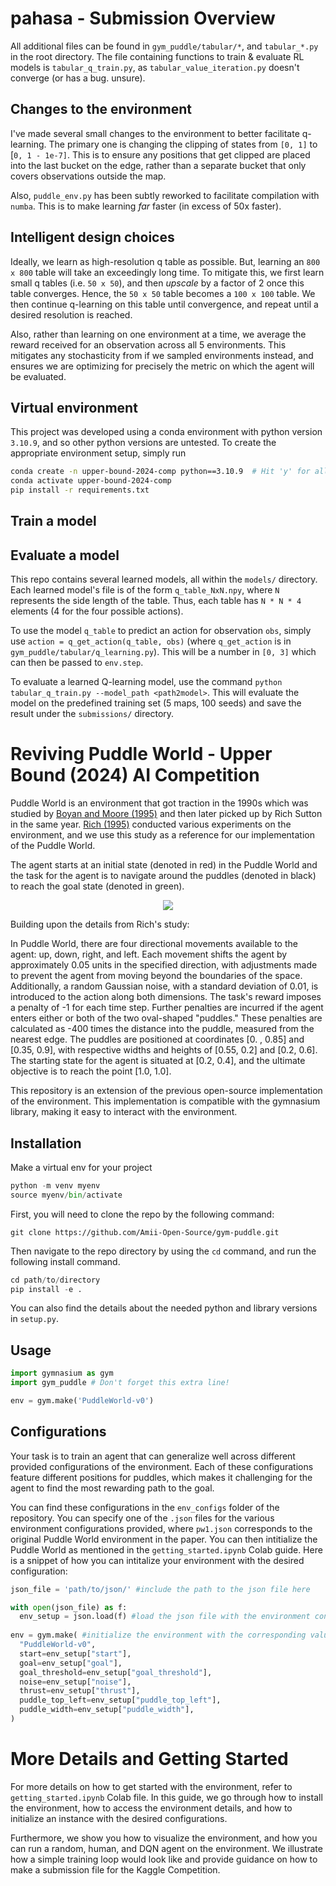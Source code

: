 # pahasa - Submission Overview
All additional files can be found in `gym_puddle/tabular/*`, and `tabular_*.py` in the root directory. The file containing functions to train & evaluate RL models is `tabular_q_train.py`, as `tabular_value_iteration.py` doesn't converge (or has a bug. unsure). 

## Changes to the environment
I've made several small changes to the environment to better facilitate q-learning. The primary one is changing the clipping of states from `[0, 1]` to [`0, 1 - 1e-7]`. This is to ensure any positions that get clipped are placed into the last bucket on the edge, rather than a separate bucket that only covers observations outside the map.

Also, `puddle_env.py` has been subtly reworked to facilitate compilation with `numba`. This is to make learning *far* faster (in excess of 50x faster). 

## Intelligent design choices
Ideally, we learn as high-resolution q table as possible. But, learning an `800 x 800` table will take an exceedingly long time. To mitigate this, we first learn small q tables (i.e. `50 x 50`), and then *upscale* by a factor of 2 once this table converges. Hence, the `50 x 50` table becomes a `100 x 100` table. We then continue q-learning on this table until convergence, and repeat until a desired resolution is reached.

Also, rather than learning on one environment at a time, we average the reward received for an observation across all 5 environments. This mitigates any stochasticity from if we sampled environments instead, and ensures we are optimizing for precisely the metric on which the agent will be evaluated. 

## Virtual environment
This project was developed using a conda environment with python version `3.10.9`, and so other python versions are untested. To create the appropriate environment setup, simply run 
```sh
conda create -n upper-bound-2024-comp python==3.10.9  # Hit 'y' for all prompts
conda activate upper-bound-2024-comp
pip install -r requirements.txt
```


## Train a model


## Evaluate a model
This repo contains several learned models, all within the `models/` directory. Each learned model's file is of the form `q_table_NxN.npy`, where `N` represents the side length of the table. Thus, each table has `N * N * 4` elements (4 for the four possible actions). 

To use the model `q_table` to predict an action for observation `obs`, simply use `action = q_get_action(q_table, obs)` (where `q_get_action` is in `gym_puddle/tabular/q_learning.py`). This will be a number in `[0, 3]` which can then be passed to `env.step`. 

To evaluate a learned Q-learning model, use the command `python tabular_q_train.py --model_path <path2model>`. This will evaluate the model on the predefined training set (5 maps, 100 seeds) and save the result under the `submissions/` directory. 

# Reviving Puddle World - Upper Bound (2024) AI Competition
Puddle World is an environment that got traction in the 1990s which was studied by [Boyan and Moore (1995)](https://www.ri.cmu.edu/pub_files/pub1/boyan_justin_1995_1/boyan_justin_1995_1.pdf) and then later picked up by Rich Sutton in the same year. [Rich (1995)](https://proceedings.neurips.cc/paper_files/paper/1995/hash/8f1d43620bc6bb580df6e80b0dc05c48-Abstract.html) conducted various experiments on the environment, and we use this study as a reference for our implementation of the Puddle World.

The agent starts at an initial state (denoted in red) in the Puddle World and the task for the agent is to navigate around the puddles (denoted in black) to reach the goal state (denoted in green). 

<p align="center">
  <kbd>
    <img src='puddle_world.png'/>
  </kbd>
</p>

Building upon the details from Rich's study:

In Puddle World, there are four directional movements available to the agent: up, down, right, and left. Each movement shifts the agent by approximately 0.05 units in the specified direction, with adjustments made to prevent the agent from moving beyond the boundaries of the space. Additionally, a random Gaussian noise, with a standard deviation of 0.01, is introduced to the action along both dimensions. The task's reward imposes a penalty of -1 for each time step. Further penalties are incurred if the agent enters either or both of the two oval-shaped "puddles." These penalties are calculated as -400 times the distance into the puddle, measured from the nearest edge. The puddles are positioned at coordinates [0. , 0.85] and [0.35, 0.9], with respective widths and heights of [0.55, 0.2] and [0.2, 0.6]. The starting state for the agent is situated at [0.2, 0.4], and the ultimate objective is to reach the point [1.0, 1.0].

This repository is an extension of the previous open-source implementation of the environment. This implementation is compatible with the gymnasium library, making it easy to interact with the environment.


## Installation
Make a virtual env for your project

```python
python -m venv myenv
source myenv/bin/activate
```

First, you will need to clone the repo by the following command:

```
git clone https://github.com/Amii-Open-Source/gym-puddle.git
```

Then navigate to the repo directory by using the `cd` command, and run the following install command. 

```python
cd path/to/directory
pip install -e .
```

You can also find the details about the needed python and library versions in `setup.py`.

## Usage
```python
import gymnasium as gym
import gym_puddle # Don't forget this extra line!

env = gym.make('PuddleWorld-v0')
```

##  Configurations
Your task is to train an agent that can generalize well across different provided configurations of the environment. Each of these configurations feature different positions for puddles, which makes it challenging for the agent to find the most rewarding path to the goal.

You can find these configurations in the `env_configs` folder of the repository. 
You can specify one of the `.json` files for the various environment configurations provided, where `pw1.json` corresponds to the original Puddle World environment in the paper.
You can then intitialize the Puddle World as mentioned in the  `getting_started.ipynb` Colab guide.
Here is a snippet of how you can intitalize your environment with the desired configuration:

```python
json_file = 'path/to/json/' #include the path to the json file here

with open(json_file) as f:
  env_setup = json.load(f) #load the json file with the environment configuration
  
env = gym.make( #initialize the environment with the corresponding values
  "PuddleWorld-v0",
  start=env_setup["start"],
  goal=env_setup["goal"],
  goal_threshold=env_setup["goal_threshold"],
  noise=env_setup["noise"],
  thrust=env_setup["thrust"],
  puddle_top_left=env_setup["puddle_top_left"],
  puddle_width=env_setup["puddle_width"],
)

```


# More Details and Getting Started
For more details on how to get started with the environment, refer to `getting_started.ipynb` Colab file. In this guide, we go through how to install the environment, how to access the environment details, and how to initialize an instance with the desired configurations. 

Furthermore, we show you how to visualize the environment, and how you can run a random, human, and DQN agent on the environment. We illustrate how a simple training loop would look like and provide guidance on how to make a submission file for the Kaggle Competition.
